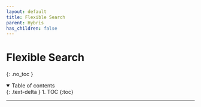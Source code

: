 ```yaml
---
layout: default
title: Flexible Search
parent: Hybris
has_children: false
---
```


# Flexible Search

{: .no_toc }

<details open markdown="block">
  <summary>
    Table of contents
  </summary>
  {: .text-delta }
1. TOC
{:toc}
</details>

---